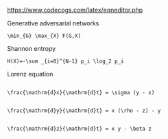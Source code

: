

https://www.codecogs.com/latex/eqneditor.php



Generative adversarial networks
```
\min_{G} \max_{X} F(G,X)
```




Shannon entropy 
```
H(X)=-\sum _{i=0}^{N-1} p_i \log_2 p_i
```




Lorenz equation

```

\frac{\mathrm{d}x}{\mathrm{d}t} = \sigma (y - x) 


\frac{\mathrm{d}y}{\mathrm{d}t} = x (\rho - z) - y


\frac{\mathrm{d}z}{\mathrm{d}t} = x y - \beta z


```

